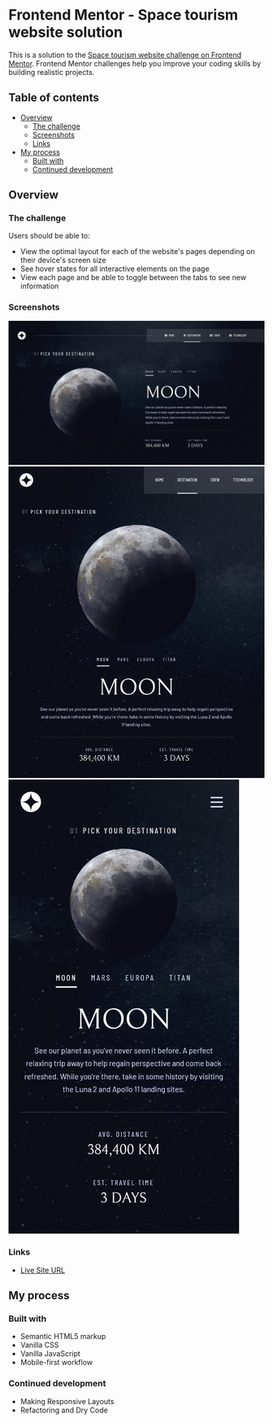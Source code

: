 # Frontend Mentor - Space tourism website solution

This is a solution to the [Space tourism website challenge on Frontend Mentor](https://www.frontendmentor.io/challenges/space-tourism-multipage-website-gRWj1URZ3). Frontend Mentor challenges help you improve your coding skills by building realistic projects.

## Table of contents

- [Overview](#overview)
  - [The challenge](#the-challenge)
  - [Screenshots](#screenshots)
  - [Links](#links)
- [My process](#my-process)
  - [Built with](#built-with)
  - [Continued development](#continued-development)

## Overview

### The challenge

Users should be able to:

- View the optimal layout for each of the website's pages depending on their device's screen size
- See hover states for all interactive elements on the page
- View each page and be able to toggle between the tabs to see new information

### Screenshots

![Desktop view](./assets/Moon-destination-desktop-view.png)
![Tablet view](./assets/Moon-destination-tablet-view.png)
![Mobile view](./assets/Moon-destination-mobile-view.png)

### Links

- [Live Site URL](https://zuhairn.github.io/Space-tourism-website/)

## My process

### Built with

- Semantic HTML5 markup
- Vanilla CSS
- Vanilla JavaScript
- Mobile-first workflow

### Continued development

- Making Responsive Layouts
- Refactoring and Dry Code
